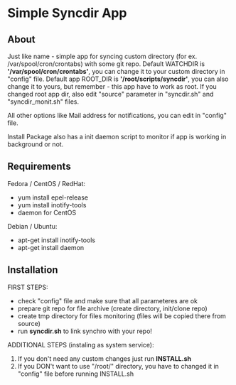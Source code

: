 Simple Syncdir App
==============


About
--------------
Just like name - simple app for syncing custom directory (for ex. /var/spool/cron/crontabs) with some git repo. Default WATCHDIR is <b>'/var/spool/cron/crontabs'</b>, you can change it to your custom directory in "config" file. Default app ROOT_DIR is <b>'/root/scripts/syncdir'</b>, you can also change it to yours, but remember - this app have to work as root. If you changed root app dir, also edit "source" parameter in "syncdir.sh" and "syncdir_monit.sh" files.

All other options like Mail address for notifications, you can edit in "config" file.

Install Package also has a init daemon script to monitor if app is working in background or not.

Requirements
--------------
Fedora / CentOS / RedHat:
- yum install epel-release
- yum install inotify-tools
- daemon for CentOS

Debian / Ubuntu:
- apt-get install inotify-tools
- apt-get install daemon

Installation
--------------
FIRST STEPS:

- check "config" file and make sure that all parameteres are ok
- prepare git repo for file archive (create directory, init/clone repo)
- create tmp directory for files monitoring (files will be copied there from source)
- run <b>syncdir.sh</b> to link synchro with your repo!

ADDITIONAL STEPS (instaling as system service):
1. If you don't need any custom changes just run <b>INSTALL.sh</b>
2. If you DON't want to use "/root/" directory, you have to changed it in "config" file before running INSTALL.sh
